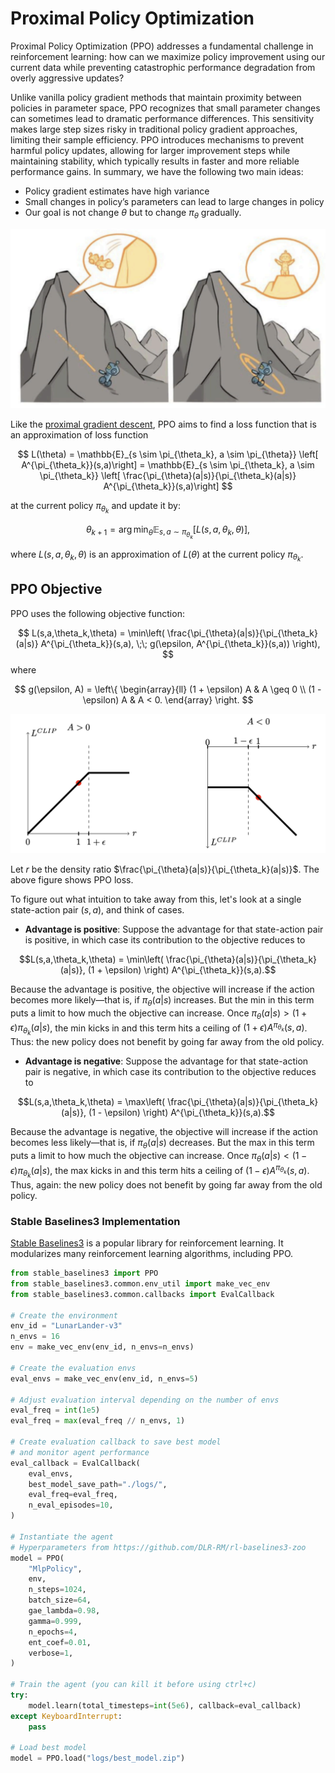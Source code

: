 # Proximal Policy Optimization

Proximal Policy Optimization (PPO) addresses a fundamental challenge in reinforcement learning: how can we maximize policy improvement using our current data while preventing catastrophic performance degradation from overly aggressive updates?

Unlike vanilla policy gradient methods that maintain proximity between policies in parameter space, PPO recognizes that small parameter changes can sometimes lead to dramatic performance differences. This sensitivity makes large step sizes risky in traditional policy gradient approaches, limiting their sample efficiency. PPO introduces mechanisms to prevent harmful policy updates, allowing for larger improvement steps while maintaining stability, which typically results in faster and more reliable performance gains. In summary, we have the following two main ideas:

- Policy gradient estimates have high variance
- Small changes in policy’s parameters can lead to large changes in policy
- Our goal is not change $\theta$ but to change $\pi_{\theta}$ gradually.

![proximal policy optimization](./rl.assets/proximal.png)

Like the [proximal gradient descent](../chapter_optimization/proximal_gradient_descent.md), PPO aims to find a loss function that is an approximation of loss function

$$
L(\theta) = \mathbb{E}_{s \sim \pi_{\theta_k}, a \sim \pi_{\theta}} \left[  A^{\pi_{\theta_k}}(s,a)\right] = \mathbb{E}_{s \sim \pi_{\theta_k}, a \sim \pi_{\theta_k}} \left[  \frac{\pi_{\theta}(a|s)}{\pi_{\theta_k}(a|s)} A^{\pi_{\theta_k}}(s,a)\right] 
$$



 at the current policy $\pi_{\theta_k}$ and update it by: 

$$
\theta_{k+1} =  \arg \min_{\theta} \mathbb{E}_{s, a \sim \pi_{\theta_k}} \left[ L(s,a,\theta_k,\theta) \right],
$$

where $L(s,a,\theta_k,\theta)$ is an approximation of $L(\theta)$ at the current policy $\pi_{\theta_k}$.



## PPO Objective


PPO uses the following objective function:

$$
L(s,a,\theta_k,\theta) = \min\left(
\frac{\pi_{\theta}(a|s)}{\pi_{\theta_k}(a|s)}  A^{\pi_{\theta_k}}(s,a), \;\;
g(\epsilon, A^{\pi_{\theta_k}}(s,a))
\right),
$$
where

$$
g(\epsilon, A) = \left\{
    \begin{array}{ll}
    (1 + \epsilon) A & A \geq 0 \\
    (1 - \epsilon) A & A < 0.
    \end{array}
    \right.
$$

![PPO Objective](./rl.assets/clip.png)

Let $r$ be the density ratio $\frac{\pi_{\theta}(a|s)}{\pi_{\theta_k}(a|s)}$. The above figure shows PPO loss.

To figure out what intuition to take away from this, let's look at a single state-action pair $(s,a)$, and think of cases.

- **Advantage is positive**: Suppose the advantage for that state-action pair is positive, in which case its contribution to the objective reduces to

$$L(s,a,\theta_k,\theta) = \min\left(
\frac{\pi_{\theta}(a|s)}{\pi_{\theta_k}(a|s)}, (1 + \epsilon)
\right)  A^{\pi_{\theta_k}}(s,a).$$

Because the advantage is positive, the objective will increase if the action becomes more likely—that is, if $\pi_{\theta}(a|s)$ increases. But the min in this term puts a limit to how much the objective can increase. Once $\pi_{\theta}(a|s) > (1+\epsilon) \pi_{\theta_k}(a|s)$, the min kicks in and this term hits a ceiling of $(1+\epsilon) A^{\pi_{\theta_k}}(s,a)$. Thus: the new policy does not benefit by going far away from the old policy.

- **Advantage is negative**: Suppose the advantage for that state-action pair is negative, in which case its contribution to the objective reduces to

$$L(s,a,\theta_k,\theta) = \max\left(
\frac{\pi_{\theta}(a|s)}{\pi_{\theta_k}(a|s)}, (1 - \epsilon)
\right)  A^{\pi_{\theta_k}}(s,a).$$

Because the advantage is negative, the objective will increase if the action becomes less likely—that is, if $\pi_{\theta}(a|s)$ decreases. But the max in this term puts a limit to how much the objective can increase. Once $\pi_{\theta}(a|s) < (1-\epsilon) \pi_{\theta_k}(a|s)$, the max kicks in and this term hits a ceiling of $(1-\epsilon) A^{\pi_{\theta_k}}(s,a)$. Thus, again: the new policy does not benefit by going far away from the old policy.

### Stable Baselines3 Implementation

[Stable Baselines3](https://github.com/DLR-RM/stable-baselines3) is a popular library for reinforcement learning. It modularizes many reinforcement learning algorithms, including PPO.

```python
from stable_baselines3 import PPO
from stable_baselines3.common.env_util import make_vec_env
from stable_baselines3.common.callbacks import EvalCallback

# Create the environment
env_id = "LunarLander-v3"
n_envs = 16
env = make_vec_env(env_id, n_envs=n_envs)

# Create the evaluation envs
eval_envs = make_vec_env(env_id, n_envs=5)

# Adjust evaluation interval depending on the number of envs
eval_freq = int(1e5)
eval_freq = max(eval_freq // n_envs, 1)

# Create evaluation callback to save best model
# and monitor agent performance
eval_callback = EvalCallback(
    eval_envs,
    best_model_save_path="./logs/",
    eval_freq=eval_freq,
    n_eval_episodes=10,
)

# Instantiate the agent
# Hyperparameters from https://github.com/DLR-RM/rl-baselines3-zoo
model = PPO(
    "MlpPolicy",
    env,
    n_steps=1024,
    batch_size=64,
    gae_lambda=0.98,
    gamma=0.999,
    n_epochs=4,
    ent_coef=0.01,
    verbose=1,
)

# Train the agent (you can kill it before using ctrl+c)
try:
    model.learn(total_timesteps=int(5e6), callback=eval_callback)
except KeyboardInterrupt:
    pass

# Load best model
model = PPO.load("logs/best_model.zip")
```

